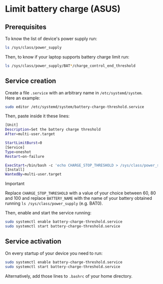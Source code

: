 # Limit battery charge (ASUS)

## Prerequisites

To know the list of device's power supply run:

```bash
ls /sys/class/power_supply
```

Then, to know if your laptop supports battery charge limit run:

```bash
ls /sys/class/power_supply/BAT*/charge_control_end_threshold
```

## Service creation

Create a file `.service` with an arbitrary name in `/etc/systemd/system`.
\
Here an example:

```bash
sudo editor /etc/systemd/system/battery-charge-threshold.service
```

Then, paste inside it these lines:

```bash
[Unit]
Description=Set the battery charge threshold
After=multi-user.target

StartLimitBurst=0
[Service]
Type=oneshot
Restart=on-failure

ExecStart=/bin/bash -c 'echo CHARGE_STOP_THRESHOLD > /sys/class/power_supply/BATTERY_NAME/charge_control_end_threshold'
[Install]
WantedBy=multi-user.target
```

> [!IMPORTANT]
>
> Replace `CHARGE_STOP_THRESHOLD` with a value of your choice between 60, 80 and 100 and replace `BATTERY_NAME` with the name of your battery obtained running `ls /sys/class/power_supply` (e.g. BAT0).

Then, enable and start the service running:

```bash
sudo systemctl enable battery-charge-threshold.service
sudo systemctl start battery-charge-threshold.service
```

## Service activation

On every startup of your device you need to run:

```bash
sudo systemctl enable battery-charge-threshold.service
sudo systemctl start battery-charge-threshold.service
```

Alternatively, add those lines to `.bashrc` of your home directory.
